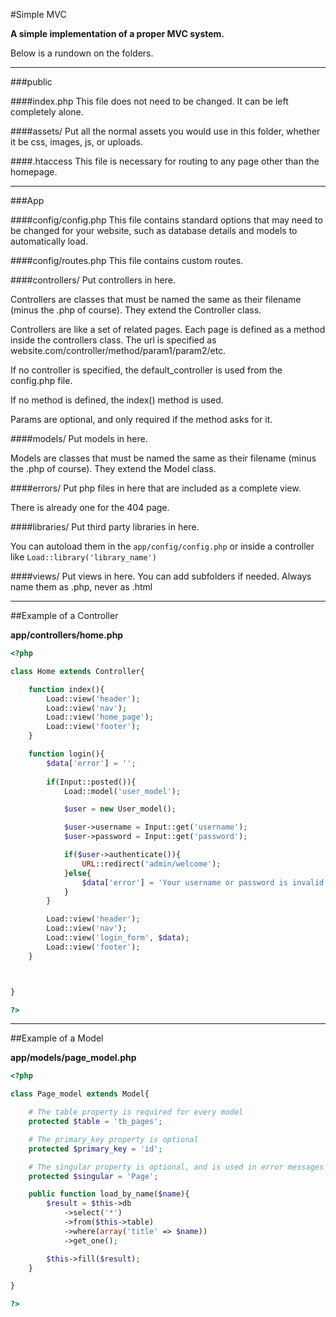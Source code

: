 #Simple MVC

**A simple implementation of a proper MVC system.**

Below is a rundown on the folders.

---

###public

####index.php
This file does not need to be changed. It can be left completely alone.

####assets/
Put all the normal assets you would use in this folder, whether it be css, images, js, or uploads.

####.htaccess
This file is necessary for routing to any page other than the homepage.

---

###App

####config/config.php
This file contains standard options that may need to be changed for your website, such as database details and models to automatically load.

####config/routes.php
This file contains custom routes.

####controllers/
Put controllers in here.

Controllers are classes that must be named the same as their filename (minus the .php of course). They extend the Controller class.

Controllers are like a set of related pages. Each page is defined as a method inside the controllers class. The url is specified as website.com/controller/method/param1/param2/etc. 

If no controller is specified, the default_controller is used from the config.php file.

If no method is defined, the index() method is used.

Params are optional, and only required if the method asks for it.

####models/
Put models in here.

Models are classes that must be named the same as their filename (minus the .php of course). They extend the Model class.

####errors/
Put php files in here that are included as a complete view.

There is already one for the 404 page.

####libraries/
Put third party libraries in here.

You can autoload them in the `app/config/config.php` or inside a controller like `Load::library('library_name')`

####views/
Put views in here. You can add subfolders if needed. Always name them as .php, never as .html

---

##Example of a Controller

**app/controllers/home.php**

```php
<?php

class Home extends Controller{

	function index(){
		Load::view('header');
		Load::view('nav');
		Load::view('home_page');
		Load::view('footer');
	}

	function login(){
		$data['error'] = '';
		
		if(Input::posted()){
			Load::model('user_model');

			$user = new User_model();

			$user->username = Input::get('username');
			$user->password = Input::get('password');

			if($user->authenticate()){
				URL::redirect('admin/welcome');
			}else{
				$data['error'] = 'Your username or password is invalid.';
			}
		}

		Load::view('header');
		Load::view('nav');
		Load::view('login_form', $data);
		Load::view('footer');
	}



}

?>
```

---

##Example of a Model

**app/models/page_model.php**

```php
<?php

class Page_model extends Model{

	# The table property is required for every model
	protected $table = 'tb_pages';

	# The primary_key property is optional
	protected $primary_key = 'id';

	# The singular property is optional, and is used in error messages regarding this model
	protected $singular = 'Page';

	public function load_by_name($name){
		$result = $this->db
			->select('*')
			->from($this->table)
			->where(array('title' => $name))
			->get_one();

		$this->fill($result);
	}

}

?>
```